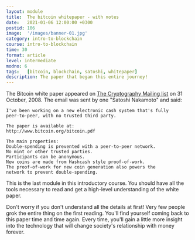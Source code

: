 ```yaml
---
layout: module
title:  The bitcoin whitepaper - with notes
date:   2021-01-06 12:00:00 +0300
postid: 106
image:  '/images/banner-01.jpg'
category: intro-to-blockchain
course: intro-to-blockchain
time: 30
format: article
level: intermediate
modno: 6
tags:   [bitcoin, blockchain, satoshi, whitepaper]
description: The paper that began this entire journey!
---
```


The Bitcoin white paper appeared on [The Cryptography Mailing list](https://satoshi.nakamotoinstitute.org/emails/cryptography/) on 31 October, 2008. The email was sent by one
"Satoshi Nakamoto" and said:

    I've been working on a new electronic cash system that's fully
    peer-to-peer, with no trusted third party.

    The paper is available at:
    http://www.bitcoin.org/bitcoin.pdf

    The main properties:
    Double-spending is prevented with a peer-to-peer network.
    No mint or other trusted parties.
    Participants can be anonymous.
    New coins are made from Hashcash style proof-of-work.
    The proof-of-work for new coin generation also powers the
    network to prevent double-spending.

This is the last module in this introductory course. You should have all the tools necessary to read and get a high-level
understanding of the white paper.

Don't worry if you don't understand all the details at first! Very few people grok the entire thing on the first reading.
You'll find yourself coming back to this paper time and time again. Every time, you'll gain a little more insight into
the technology that will change society's relationship with money forever.

<div id="adobe-dc-view" style="width: 100%;"></div>
<script src="https://documentcloud.adobe.com/view-sdk/main.js"></script>
<script type="text/javascript">
	document.addEventListener("adobe_dc_view_sdk.ready", function(){
		var adobeDCView = new AdobeDC.View({clientId: "1669aff07fac4f42b1c3ba917d60cf9f", divId: "adobe-dc-view"});
		adobeDCView.previewFile({
			content:{location: {url: "/pdf/bitcoin.pdf"}},
			metaData:{fileName: "Bitcoin Whitepaper.pdf"}
		}, {embedMode: "IN_LINE"});
	});
</script>
